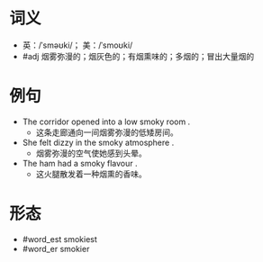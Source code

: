 # 词义
- 英：/ˈsməʊki/； 美：/ˈsmoʊki/
- #adj 烟雾弥漫的；烟灰色的；有烟熏味的；多烟的；冒出大量烟的
# 例句
- The corridor opened into a low smoky room .
	- 这条走廊通向一间烟雾弥漫的低矮房间。
- She felt dizzy in the smoky atmosphere .
	- 烟雾弥漫的空气使她感到头晕。
- The ham had a smoky flavour .
	- 这火腿散发着一种烟熏的香味。
# 形态
- #word_est smokiest
- #word_er smokier
